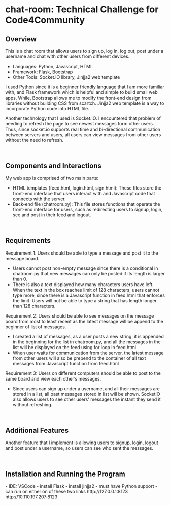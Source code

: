 # chat-room: Technical Challenge for Code4Community

<h2>Overview</h2>
<p>This is a chat room that allows users to sign up, log in, log out, post under a username and chat with other users from different devices.</p>
<ul>
<li>Languages: Python, Javascript, HTML</li>
<li>Framework: Flask, Bootstrap</li>
<li>Other Tools: Socket.IO library, Jinjja2 web template</li>
</ul>
<p>I used Python since it is a beginner friendly language that I am more familiar with, and Flask framework which is helpful and simple to build small web apps. While, Bootstrap allows me to modify the front-end design from libraries without building CSS from scartch. Jinjja2 web template is a way to incorporate Python code into HTML file.</p>
<p>Another technology that I used is Socket.IO. I encountered that problem of needing to refresh the page to see newest messages form other users. Thus, since socket.io supports real time and bi-directional communication between servers and users, all users can view messages from other users without the need to refresh.</p>
<br>

<h2>Components and Interactions</h2>
<p>My web app is comprised of two main parts:</p>
<ul>
    <li>HTML templates (feed.html, login.html, sign.html): These files store the front-end interface that users interact with and Javascript code that connects with the server.</li>
    <li>Back-end file (chatroom.py): This file stores functions that operate the front-end interface for users, such as redirecting users to signup, login, see and post in their feed and logout.</li>
</ul>
<br>

<h2>Requirements</h2>
<p>Requirement 1: Users should be able to type a message and post it to the message board.</p>
<ul>
    <li>Users cannot post non-empty message since there is a conditional in chatroom.py that new messages can only be posted if its length is larger than 0.</li>
    <li>There is also a text displayed how many characters users have left. When the text in the box reaches limit of 128 characters, users cannot type more, since there is a Javascript function in feed.html that enforces the limit. Users will not be able to type a string that has length longer than 128 characters.</li>
</ul>
<p>Requirement 2: Users should be able to see messages on the message board from most to least recent as the latest message will be append to the beginner of list of messages.</p>
<ul>
    <li>I created a list of messages, as a user posts a new string, it is appended in the beginning for the list in chatroom.py, and all the messages in the list will be displayed on the feed using for loop in feed.html</li>
    <li>When user waits for communication from the server, the latest message from other users will also be prepend to the container of all text messages from Javascript function from feed.html</li>
</ul>
<p>Requirement 3: Users on different computers should be able to post to the same board and view each other’s messages.</p>
<ul>
    <li>Since users can sign up under a username, and all their messages are stored in a list, all past messages stored in list will be shown. SocketIO also allows users to see other users' messages the instant they send it without refreshing.</li>
</ul>
<br>

<h2>Additional Features</h2>
<p>Another feature that I implement is allowing users to signup, login, logout and post under a username, so users can see who sent the messages.</p>
<br>

<h2>Installation and Running the Program</h2>
- IDE: VSCode
- install Flask
- install jinjja2
- must have Python support
- can run on either on of these two links
    http://127.0.0.1:8123
    http://10.110.197.207:8123

